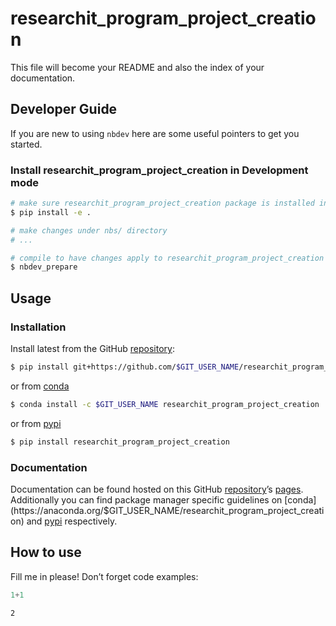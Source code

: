 # researchit_program_project_creation


<!-- WARNING: THIS FILE WAS AUTOGENERATED! DO NOT EDIT! -->

This file will become your README and also the index of your
documentation.

## Developer Guide

If you are new to using `nbdev` here are some useful pointers to get you
started.

### Install researchit_program_project_creation in Development mode

``` sh
# make sure researchit_program_project_creation package is installed in development mode
$ pip install -e .

# make changes under nbs/ directory
# ...

# compile to have changes apply to researchit_program_project_creation
$ nbdev_prepare
```

## Usage

### Installation

Install latest from the GitHub
[repository](https://github.com/$GIT_USER_NAME/researchit_program_project_creation):

``` sh
$ pip install git+https://github.com/$GIT_USER_NAME/researchit_program_project_creation.git
```

or from
[conda](https://anaconda.org/$GIT_USER_NAME/researchit_program_project_creation)

``` sh
$ conda install -c $GIT_USER_NAME researchit_program_project_creation
```

or from
[pypi](https://pypi.org/project/researchit_program_project_creation/)

``` sh
$ pip install researchit_program_project_creation
```

### Documentation

Documentation can be found hosted on this GitHub
[repository](https://github.com/$GIT_USER_NAME/researchit_program_project_creation)’s
[pages](https://$GIT_USER_NAME.github.io/researchit_program_project_creation/).
Additionally you can find package manager specific guidelines on
[conda](https://anaconda.org/$GIT_USER_NAME/researchit_program_project_creation)
and
[pypi](https://pypi.org/project/researchit_program_project_creation/)
respectively.

## How to use

Fill me in please! Don’t forget code examples:

``` python
1+1
```

    2
